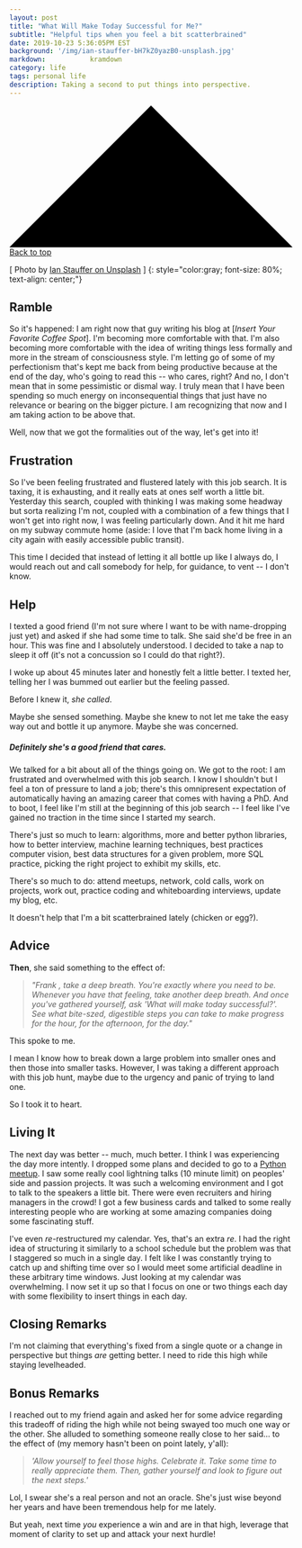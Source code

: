```yaml
---
layout: post
title: "What Will Make Today Successful for Me?"
subtitle: "Helpful tips when you feel a bit scatterbrained"
date: 2019-10-23 5:36:05PM EST
background: '/img/ian-stauffer-bH7kZ0yazB0-unsplash.jpg'
markdown:           kramdown
category: life
tags: personal life  
description: Taking a second to put things into perspective. 
---
```


  <a class="top-link hide" href="" id="js-top">
    <svg xmlns="http://www.w3.org/2000/svg" viewBox="0 0 12 6"><path d="M12 6H0l6-6z"/></svg>
      <span class="screen-reader-text">Back to top</span>
      </a>

\[ Photo by [Ian Stauffer on Unsplash](https://unsplash.com/@ianstauffer) \]
{: style="color:gray; font-size: 80%; text-align: center;"}

<!--
<script src="https://gist.github.com/franktcao/0683211eaf86f419dc8ea2f0eb85960c.js"></script>
-->

## Ramble
So it's happened: I am right now that guy writing his blog at [*Insert Your Favorite Coffee Spot*]. I'm becoming more comfortable with that. I'm also becoming more comfortable with the idea of writing things less formally and more in the stream of consciousness style. I'm letting go of some of my perfectionism that's kept me back from being productive because at the end of the day, who's going to read this -- who cares, right? And no, I don't mean that in some pessimistic or dismal way. I truly mean that I have been spending so much energy on inconsequential things that just have no relevance or bearing on the bigger picture. I am recognizing that now and I am taking action to be above that.

Well, now that we got the formalities out of the way, let's get into it! 

## Frustration
So I've been feeling frustrated and flustered lately with this job search. It is taxing, it is exhausting, and it really eats at ones self worth a little bit. Yesterday this search, coupled with thinking I was making some headway but sorta realizing I'm not, coupled with a combination of a few things that I won't get into right now, I was feeling particularly down. And it hit me hard on my subway commute home (aside: I love that I'm back home living in a city again with easily accessible public transit). 

This time I decided that instead of letting it all bottle up like I always do, I would reach out and call somebody for help, for guidance, to vent -- I don't know.

## Help 
I texted a good friend (I'm not sure where I want to be with name-dropping just yet) and asked if she had some time to talk. She said she'd be free in an hour. This was fine and I absolutely understood. I decided to take a nap to sleep it off (it's not a concussion so I could do that right?). 

I woke up about 45 minutes later and honestly felt a little better. I texted her, telling her I was bummed out earlier but the feeling passed. 

Before I knew it, *she called*. 

Maybe she sensed something. 
Maybe she knew to not let me take the easy way out and bottle it up anymore. 
Maybe she was concerned. 

##### *Definitely* she's a good friend that cares.  

We talked for a bit about all of the things going on. We got to the root: I am frustrated and overwhelmed with this job search. I know I shouldn't but I feel a ton of pressure to land a job; there's this omnipresent expectation of automatically having an amazing career that comes with having a PhD. And to boot, I feel like I'm still at the beginning of this job search -- I feel like I've gained no traction in the time since I started my search. 

There's just so much to learn: algorithms, more and better python libraries, how to better interview, machine learning techniques, best practices computer vision, best data structures for a given problem, more SQL practice, picking the right project to exhibit my skills, etc.
 
There's so much to do: attend meetups, network, cold calls, work on projects, work out, practice coding and whiteboarding interviews, update my blog, etc.

It doesn't help that I'm a bit scatterbrained lately (chicken or egg?).

## Advice
**Then**, she said something to the effect of:
> *"Frank , take a deep breath. You're exactly where you need to be. Whenever you have that feeling, take another deep breath. And once you've gathered yourself, ask 'What will make today successful?'. See what bite-szed, digestible steps you can take to make progress for the hour, for the afternoon, for the day."*

This spoke to me. 

I mean I know how to break down a large problem into smaller ones and then those into smaller tasks. However, I was taking a different approach with this job hunt, maybe due to the urgency and panic of trying to land one.

So I took it to heart.

## Living It
The next day was better -- much, much better. I think I was experiencing the day more intently. I dropped some plans and decided to go to a [Python meetup](https://www.meetup.com/bostonpython/). I saw some really cool lightning talks (10 minute limit) on peoples' side and passion projects. It was such a welcoming environment and I got to talk to the speakers a little bit. There were even recruiters and hiring managers in the crowd! I got a few business cards and talked to some really interesting people who are working at some amazing companies doing some fascinating stuff.

I've even *re*-restructured my calendar. Yes, that's an extra *re*. I had the right idea of structuring it similarly to a school schedule but the problem was that I staggered so much in a single day. I felt like I was constantly trying to catch up and shifting time over so I would meet some artificial deadline in these arbitrary time windows. Just looking at my calendar was overwhelming. I now set it up so that I focus on one or two things each day with some flexibility to insert things in each day. 

## Closing Remarks
I'm not claiming that everything's fixed from a single quote or a change in perspective but things *are* getting better. I need to ride this high while staying levelheaded. 

## Bonus Remarks

I reached out to my friend again and asked her for some advice regarding this tradeoff of riding the high while not being swayed too much one way or the other. She alluded to something someone really close to her said... to the effect of (my memory hasn't been on point lately, y'all): 
 
> *'Allow yourself to feel those highs. Celebrate it. Take some time to really appreciate them. Then, gather yourself and look to figure out the next steps.'*

Lol, I swear she's a real person and not an oracle. She's just wise beyond her years and have been tremendous help for me lately. 

But yeah, next time *you* experience a win and are in that high, leverage that moment of clarity to set up and attack your next hurdle!
